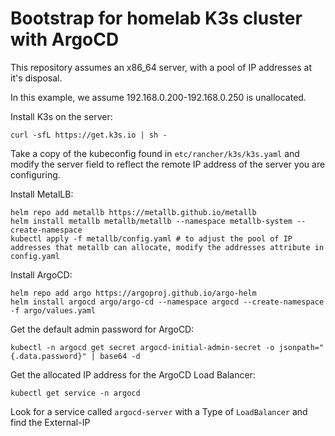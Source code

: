 # Bootstrap for homelab K3s cluster with ArgoCD
This repository assumes an x86_64 server, with a pool of IP addresses at it's disposal.

In this example, we assume 192.168.0.200-192.168.0.250 is unallocated.


Install K3s on the server:

```
curl -sfL https://get.k3s.io | sh -
```

Take a copy of the kubeconfig found in `etc/rancher/k3s/k3s.yaml` and modify the server field to reflect the remote IP address of the server you are configuring.

Install MetalLB:

```
helm repo add metallb https://metallb.github.io/metallb
helm install metallb metallb/metallb --namespace metallb-system --create-namespace
kubectl apply -f metallb/config.yaml # to adjust the pool of IP addresses that metallb can allocate, modify the addresses attribute in config.yaml
```

Install ArgoCD:
```
helm repo add argo https://argoproj.github.io/argo-helm
helm install argocd argo/argo-cd --namespace argocd --create-namespace -f argo/values.yaml
```

Get the default admin password for ArgoCD:
```
kubectl -n argocd get secret argocd-initial-admin-secret -o jsonpath="{.data.password}" | base64 -d
```

Get the allocated IP address for the ArgoCD Load Balancer:
```
kubectl get service -n argocd
```

Look for a service called `argocd-server` with a Type of `LoadBalancer` and find the External-IP
